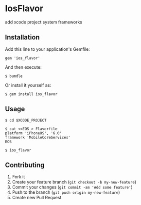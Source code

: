 # IosFlavor

add xcode project system frameworks

## Installation

Add this line to your application's Gemfile:

    gem 'ios_flavor'

And then execute:

    $ bundle

Or install it yourself as:

    $ gem install ios_flavor

## Usage

    $ cd $XCODE_PROJECT

    $ cat <<EOS > Flavorfile
    platform 'iPhoneOS', '6.0'
    framework 'MobileCoreServices'
    EOS

    $ ios_flavor

## Contributing

1. Fork it
2. Create your feature branch (`git checkout -b my-new-feature`)
3. Commit your changes (`git commit -am 'Add some feature'`)
4. Push to the branch (`git push origin my-new-feature`)
5. Create new Pull Request
